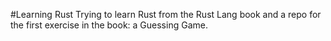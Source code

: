 #Learning Rust
Trying to learn Rust from the Rust Lang book and a repo for the first exercise in the book: a Guessing Game.